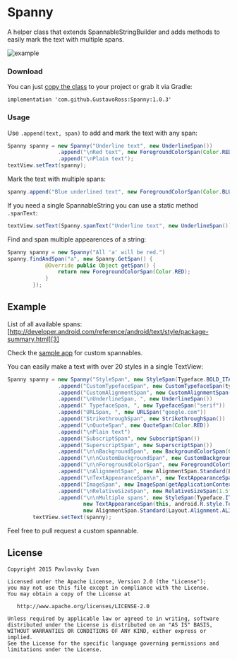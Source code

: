 # Spanny
A helper class that extends SpannableStringBuilder and adds methods to easily mark the text with multiple spans.

![example](http://i.imgur.com/NPnl0yy.png?1)

### Download
You can just [copy the class][1] to your project or grab it via Gradle:
```
implementation 'com.github.GustavoRoss:Spanny:1.0.3'
```

### Usage
Use `.append(text, span)` to add and mark the text with any span:
```java
Spanny spanny = new Spanny("Underline text", new UnderlineSpan())
                .append("\nRed text", new ForegroundColorSpan(Color.RED))
                .append("\nPlain text");
textView.setText(spanny);
```
Mark the text with multiple spans: 
```java
spanny.append("Blue underlined text", new ForegroundColorSpan(Color.BLUE), new UnderlineSpan());
```
If you need a single SpannableString you can use a static method `.spanText`:
```java
textView.setText(Spanny.spanText("Underline text", new UnderlineSpan()));
```
Find and span multiple appearences of a string:
```java
Spanny spanny = new Spanny("All 'a' will be red.")
spanny.findAndSpan("a", new Spanny.GetSpan() {
            @Override public Object getSpan() {
                return new ForegroundColorSpan(Color.RED);
            }
        });
```
 
Example
--------
List of all available spans: [http://developer.android.com/reference/android/text/style/package-summary.html][3]

Check the [sample app][2] for custom spannables.

You can easily make a text with over 20 styles in a single TextView:

```java
Spanny spanny = new Spanny("StyleSpan", new StyleSpan(Typeface.BOLD_ITALIC))
                .append("CustomTypefaceSpan", new CustomTypefaceSpan(typeface))
                .append("CustomAlignmentSpan", new CustomAlignmentSpan(CustomAlignmentSpan.RIGHT_TOP))
                .append("\nUnderlineSpan, ", new UnderlineSpan())
                .append(" TypefaceSpan, ", new TypefaceSpan("serif"))
                .append("URLSpan, ", new URLSpan("google.com"))
                .append("StrikethroughSpan", new StrikethroughSpan())
                .append("\nQuoteSpan", new QuoteSpan(Color.RED))
                .append("\nPlain text")
                .append("SubscriptSpan", new SubscriptSpan())
                .append("SuperscriptSpan", new SuperscriptSpan())
                .append("\n\nBackgroundSpan", new BackgroundColorSpan(Color.LTGRAY))
                .append("\n\nCustomBackgroundSpan", new CustomBackgroundSpan(Color.DKGRAY, dp(16)))
                .append("\n\nForegroundColorSpan", new ForegroundColorSpan(Color.LTGRAY))
                .append("\nAlignmentSpan", new AlignmentSpan.Standard(Layout.Alignment.ALIGN_CENTER))
                .append("\nTextAppearanceSpan\n", new TextAppearanceSpan(this, android.R.style.TextAppearance_Medium))
                .append("ImageSpan", new ImageSpan(getApplicationContext(), R.mipmap.ic_launcher))
                .append("\nRelativeSizeSpan", new RelativeSizeSpan(1.5f))
                .append("\n\nMultiple spans", new StyleSpan(Typeface.ITALIC), new UnderlineSpan(),
                        new TextAppearanceSpan(this, android.R.style.TextAppearance_Large),
                        new AlignmentSpan.Standard(Layout.Alignment.ALIGN_CENTER), new BackgroundColorSpan(Color.LTGRAY));
        textView.setText(spanny);
```

Feel free to pull request a custom spannable.

License
--------

    Copyright 2015 Pavlovsky Ivan

    Licensed under the Apache License, Version 2.0 (the "License");
    you may not use this file except in compliance with the License.
    You may obtain a copy of the License at

       http://www.apache.org/licenses/LICENSE-2.0

    Unless required by applicable law or agreed to in writing, software
    distributed under the License is distributed on an "AS IS" BASIS,
    WITHOUT WARRANTIES OR CONDITIONS OF ANY KIND, either express or implied.
    See the License for the specific language governing permissions and
    limitations under the License.

 [1]: https://github.com/binaryfork/Spanny/blob/master/spanny/src/main/java/com/binaryfork/spanny/Spanny.java
 [2]: https://github.com/binaryfork/Spanny/blob/master/app/src/main/java/com/binaryfork/spannysample/
 [3]: http://developer.android.com/reference/android/text/style/package-summary.html
